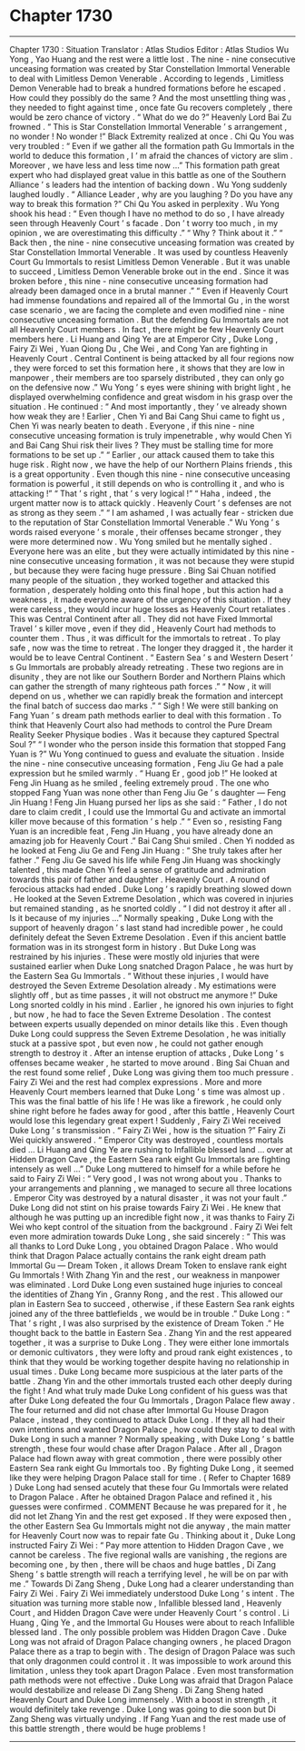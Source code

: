 
# Chapter 1730


---

Chapter 1730 : Situation
Translator :
Atlas Studios
Editor :
Atlas Studios
Wu Yong , Yao Huang and the rest were a little lost .
The nine - nine consecutive unceasing formation was created by Star Constellation Immortal Venerable to deal with Limitless Demon Venerable . According to legends , Limitless Demon Venerable had to break a hundred formations before he escaped .
How could they possibly do the same ?
And the most unsettling thing was , they needed to fight against time , once fate Gu recovers completely , there would be zero chance of victory .
“ What do we do ?” Heavenly Lord Bai Zu frowned .
“ This is Star Constellation Immortal Venerable ’ s arrangement , no wonder ! No wonder !” Black Extremity realized at once .
Chi Qu You was very troubled : “ Even if we gather all the formation path Gu Immortals in the world to deduce this formation , I ’ m afraid the chances of victory are slim . Moreover , we have less and less time now …”
This formation path great expert who had displayed great value in this battle as one of the Southern Alliance ’ s leaders had the intention of backing down .
Wu Yong suddenly laughed loudly .
“ Alliance Leader , why are you laughing ? Do you have any way to break this formation ?” Chi Qu You asked in perplexity .
Wu Yong shook his head : “ Even though I have no method to do so , I have already seen through Heavenly Court ’ s facade . Don ’ t worry too much , in my opinion , we are overestimating this difficulty .”
“ Why ? Think about it .”
“ Back then , the nine - nine consecutive unceasing formation was created by Star Constellation Immortal Venerable . It was used by countless Heavenly Court Gu Immortals to resist Limitless Demon Venerable . But it was unable to succeed , Limitless Demon Venerable broke out in the end . Since it was broken before , this nine - nine consecutive unceasing formation had already been damaged once in a brutal manner .”
“ Even if Heavenly Court had immense foundations and repaired all of the Immortal Gu , in the worst case scenario , we are facing the complete and even modified nine - nine consecutive unceasing formation . But the defending Gu Immortals are not all Heavenly Court members . In fact , there might be few Heavenly Court members here . Li Huang and Qing Ye are at Emperor City , Duke Long , Fairy Zi Wei , Yuan Qiong Du , Che Wei , and Cong Yan are fighting in Heavenly Court . Central Continent is being attacked by all four regions now , they were forced to set this formation here , it shows that they are low in manpower , their members are too sparsely distributed , they can only go on the defensive now .”
Wu Yong ’ s eyes were shining with bright light , he displayed overwhelming confidence and great wisdom in his grasp over the situation .
He continued : “ And most importantly , they ’ ve already shown how weak they are ! Earlier , Chen Yi and Bai Cang Shui came to fight us , Chen Yi was nearly beaten to death . Everyone , if this nine - nine consecutive unceasing formation is truly impenetrable , why would Chen Yi and Bai Cang Shui risk their lives ? They must be stalling time for more formations to be set up .”
“ Earlier , our attack caused them to take this huge risk . Right now , we have the help of our Northern Plains friends , this is a great opportunity . Even though this nine - nine consecutive unceasing formation is powerful , it still depends on who is controlling it , and who is attacking !”
“ That ’ s right , that ’ s very logical !”
“ Haha , indeed , the urgent matter now is to attack quickly . Heavenly Court ’ s defenses are not as strong as they seem .”
“ I am ashamed , I was actually fear - stricken due to the reputation of Star Constellation Immortal Venerable .”
Wu Yong ’ s words raised everyone ’ s morale , their offenses became stronger , they were more determined now .
Wu Yong smiled but he mentally sighed .
Everyone here was an elite , but they were actually intimidated by this nine - nine consecutive unceasing formation , it was not because they were stupid , but because they were facing huge pressure .
Bing Sai Chuan notified many people of the situation , they worked together and attacked this formation , desperately holding onto this final hope , but this action had a weakness , it made everyone aware of the urgency of this situation .
If they were careless , they would incur huge losses as Heavenly Court retaliates .
This was Central Continent after all .
They did not have Fixed Immortal Travel ’ s killer move , even if they did , Heavenly Court had methods to counter them .
Thus , it was difficult for the immortals to retreat .
To play safe , now was the time to retreat . The longer they dragged it , the harder it would be to leave Central Continent .
“ Eastern Sea ’ s and Western Desert ’ s Gu Immortals are probably already retreating . These two regions are in disunity , they are not like our Southern Border and Northern Plains which can gather the strength of many righteous path forces .”
“ Now , it will depend on us , whether we can rapidly break the formation and intercept the final batch of success dao marks .”
“ Sigh ! We were still banking on Fang Yuan ’ s dream path methods earlier to deal with this formation . To think that Heavenly Court also had methods to control the Pure Dream Reality Seeker Physique bodies . Was it because they captured Spectral Soul ?”
“ I wonder who the person inside this formation that stopped Fang Yuan is ?”
Wu Yong continued to guess and evaluate the situation .
Inside the nine - nine consecutive unceasing formation , Feng Jiu Ge had a pale expression but he smiled warmly .
“ Huang Er , good job !” He looked at Feng Jin Huang as he smiled , feeling extremely proud .
The one who stopped Fang Yuan was none other than Feng Jiu Ge ’ s daughter — Feng Jin Huang !
Feng Jin Huang pursed her lips as she said : “ Father , I do not dare to claim credit , I could use the Immortal Gu and activate an immortal killer move because of this formation ’ s help .”
“ Even so , resisting Fang Yuan is an incredible feat , Feng Jin Huang , you have already done an amazing job for Heavenly Court .” Bai Cang Shui smiled .
Chen Yi nodded as he looked at Feng Jiu Ge and Feng Jin Huang : “ She truly takes after her father .”
Feng Jiu Ge saved his life while Feng Jin Huang was shockingly talented , this made Chen Yi feel a sense of gratitude and admiration towards this pair of father and daughter .
Heavenly Court .
A round of ferocious attacks had ended .
Duke Long ’ s rapidly breathing slowed down .
He looked at the Seven Extreme Desolation , which was covered in injuries but remained standing , as he snorted coldly .
“ I did not destroy it after all . Is it because of my injuries …”
Normally speaking , Duke Long with the support of heavenly dragon ’ s last stand had incredible power , he could definitely defeat the Seven Extreme Desolation . Even if this ancient battle formation was in its strongest form in history .
But Duke Long was restrained by his injuries .
These were mostly old injuries that were sustained earlier when Duke Long snatched Dragon Palace , he was hurt by the Eastern Sea Gu Immortals .
“ Without these injuries , I would have destroyed the Seven Extreme Desolation already . My estimations were slightly off , but as time passes , it will not obstruct me anymore !”
Duke Long snorted coldly in his mind .
Earlier , he ignored his own injuries to fight , but now , he had to face the Seven Extreme Desolation .
The contest between experts usually depended on minor details like this .
Even though Duke Long could suppress the Seven Extreme Desolation , he was initially stuck at a passive spot , but even now , he could not gather enough strength to destroy it .
After an intense eruption of attacks , Duke Long ’ s offenses became weaker , he started to move around .
Bing Sai Chuan and the rest found some relief , Duke Long was giving them too much pressure .
Fairy Zi Wei and the rest had complex expressions . More and more Heavenly Court members learned that Duke Long ’ s time was almost up . This was the final battle of his life ! He was like a firework , he could only shine right before he fades away for good , after this battle , Heavenly Court would lose this legendary great expert !
Suddenly , Fairy Zi Wei received Duke Long ’ s transmission .
“ Fairy Zi Wei , how is the situation ?”
Fairy Zi Wei quickly answered .
“ Emperor City was destroyed , countless mortals died … Li Huang and Qing Ye are rushing to Infallible blessed land … over at Hidden Dragon Cave , the Eastern Sea rank eight Gu Immortals are fighting intensely as well …”
Duke Long muttered to himself for a while before he said to Fairy Zi Wei : “ Very good , I was not wrong about you . Thanks to your arrangements and planning , we managed to secure all three locations . Emperor City was destroyed by a natural disaster , it was not your fault .”
Duke Long did not stint on his praise towards Fairy Zi Wei . He knew that although he was putting up an incredible fight now , it was thanks to Fairy Zi Wei who kept control of the situation from the background .
Fairy Zi Wei felt even more admiration towards Duke Long , she said sincerely : “ This was all thanks to Lord Duke Long , you obtained Dragon Palace . Who would think that Dragon Palace actually contains the rank eight dream path Immortal Gu — Dream Token , it allows Dream Token to enslave rank eight Gu Immortals ! With Zhang Yin and the rest , our weakness in manpower was eliminated . Lord Duke Long even sustained huge injuries to conceal the identities of Zhang Yin , Granny Rong , and the rest . This allowed our plan in Eastern Sea to succeed , otherwise , if these Eastern Sea rank eights joined any of the three battlefields , we would be in trouble .”
Duke Long : “ That ’ s right , I was also surprised by the existence of Dream Token .”
He thought back to the battle in Eastern Sea .
Zhang Yin and the rest appeared together , it was a surprise to Duke Long . They were either lone immortals or demonic cultivators , they were lofty and proud rank eight existences , to think that they would be working together despite having no relationship in usual times .
Duke Long became more suspicious at the later parts of the battle .
Zhang Yin and the other immortals trusted each other deeply during the fight !
And what truly made Duke Long confident of his guess was that after Duke Long defeated the four Gu Immortals , Dragon Palace flew away . The four returned and did not chase after Immortal Gu House Dragon Palace , instead , they continued to attack Duke Long .
If they all had their own intentions and wanted Dragon Palace , how could they stay to deal with Duke Long in such a manner ?
Normally speaking , with Duke Long ’ s battle strength , these four would chase after Dragon Palace . After all , Dragon Palace had flown away with great commotion , there were possibly other Eastern Sea rank eight Gu Immortals too . By fighting Duke Long , it seemed like they were helping Dragon Palace stall for time . ( Refer to Chapter 1689 )
Duke Long had sensed acutely that these four Gu Immortals were related to Dragon Palace . After he obtained Dragon Palace and refined it , his guesses were confirmed .
COMMENT
Because he was prepared for it , he did not let Zhang Yin and the rest get exposed . If they were exposed then , the other Eastern Sea Gu Immortals might not die anyway , the main matter for Heavenly Court now was to repair fate Gu .
Thinking about it , Duke Long instructed Fairy Zi Wei : “ Pay more attention to Hidden Dragon Cave , we cannot be careless . The five regional walls are vanishing , the regions are becoming one , by then , there will be chaos and huge battles , Di Zang Sheng ’ s battle strength will reach a terrifying level , he will be on par with me .”
Towards Di Zang Sheng , Duke Long had a clearer understanding than Fairy Zi Wei .
Fairy Zi Wei immediately understood Duke Long ’ s intent .
The situation was turning more stable now , Infallible blessed land , Heavenly Court , and Hidden Dragon Cave were under Heavenly Court ’ s control .
Li Huang , Qing Ye , and the Immortal Gu Houses were about to reach Infallible blessed land .
The only possible problem was Hidden Dragon Cave .
Duke Long was not afraid of Dragon Palace changing owners , he placed Dragon Palace there as a trap to begin with . The design of Dragon Palace was such that only dragonmen could control it . It was impossible to work around this limitation , unless they took apart Dragon Palace . Even most transformation path methods were not effective .
Duke Long was afraid that Dragon Palace would destabilize and release Di Zang Sheng .
Di Zang Sheng hated Heavenly Court and Duke Long immensely . With a boost in strength , it would definitely take revenge .
Duke Long was going to die soon but Di Zang Sheng was virtually undying .
If Fang Yuan and the rest made use of this battle strength , there would be huge problems !

---

